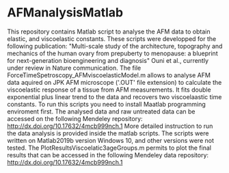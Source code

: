# AFManalysisMatlab
This repository contains Matlab script to analyse the AFM data to obtain elastic, and viscoelastic constants.
These scripts were developped for the following publication:
 "Multi-scale study of the architecture, topography and mechanics of the
human ovary from prepuberty to menopause: a blueprint for next-generation bioengineering and diagnosis"
 Ouni et al., currently under review in Nature communication.
The file ForceTimeSpetroscopy_AFMviscoelasticModel.m allows to analyse AFM data aquired on JPK AFM microscope ('.OUT' file extension) to
calculate the viscoelastic response of a tissue from AFM measurements.
It fits double exponential plus linear trend to the data and recovers two viscoelaastic time constants.
To run this scripts you need to install Maatlab programming enviroment first. The analysed data and raw untreated data can be accessed on the following Mendeley repository: http://dx.doi.org/10.17632/4mcb999nch.1
More detailed instruction to run the data analysis is provided inside the matlab scripts.
The scripts were written on Matlab2019b version Windows 10, and other versions were not tested.
The PlotResultsViscoelatic3ageGroups.m permits to plot the final results that can be accessed in the following Mendeley data repository: http://dx.doi.org/10.17632/4mcb999nch.1
